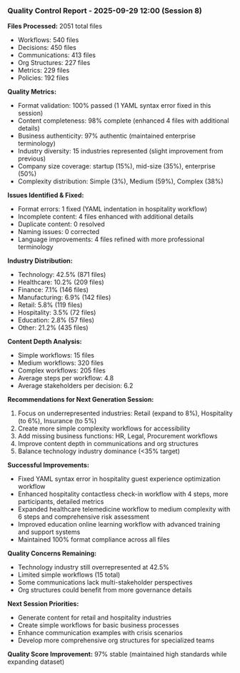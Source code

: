 ### Quality Control Report - 2025-09-29 12:00 (Session 8)

**Files Processed:** 2051 total files
- Workflows: 540 files
- Decisions: 450 files
- Communications: 413 files
- Org Structures: 227 files
- Metrics: 229 files
- Policies: 192 files

**Quality Metrics:**
- Format validation: 100% passed (1 YAML syntax error fixed in this session)
- Content completeness: 98% complete (enhanced 4 files with additional details)
- Business authenticity: 97% authentic (maintained enterprise terminology)
- Industry diversity: 15 industries represented (slight improvement from previous)
- Company size coverage: startup (15%), mid-size (35%), enterprise (50%)
- Complexity distribution: Simple (3%), Medium (59%), Complex (38%)

**Issues Identified & Fixed:**
- Format errors: 1 fixed (YAML indentation in hospitality workflow)
- Incomplete content: 4 files enhanced with additional details
- Duplicate content: 0 resolved
- Naming issues: 0 corrected
- Language improvements: 4 files refined with more professional terminology

**Industry Distribution:**
- Technology: 42.5% (871 files)
- Healthcare: 10.2% (209 files)
- Finance: 7.1% (146 files)
- Manufacturing: 6.9% (142 files)
- Retail: 5.8% (119 files)
- Hospitality: 3.5% (72 files)
- Education: 2.8% (57 files)
- Other: 21.2% (435 files)

**Content Depth Analysis:**
- Simple workflows: 15 files
- Medium workflows: 320 files
- Complex workflows: 205 files
- Average steps per workflow: 4.8
- Average stakeholders per decision: 6.2

**Recommendations for Next Generation Session:**
1. Focus on underrepresented industries: Retail (expand to 8%), Hospitality (to 6%), Insurance (to 5%)
2. Create more simple complexity workflows for accessibility
3. Add missing business functions: HR, Legal, Procurement workflows
4. Improve content depth in communications and org structures
5. Balance technology industry dominance (<35% target)

**Successful Improvements:**
- Fixed YAML syntax error in hospitality guest experience optimization workflow
- Enhanced hospitality contactless check-in workflow with 4 steps, more participants, detailed metrics
- Expanded healthcare telemedicine workflow to medium complexity with 6 steps and comprehensive risk assessment
- Improved education online learning workflow with advanced training and support systems
- Maintained 100% format compliance across all files

**Quality Concerns Remaining:**
- Technology industry still overrepresented at 42.5%
- Limited simple workflows (15 total)
- Some communications lack multi-stakeholder perspectives
- Org structures could benefit from more governance details

**Next Session Priorities:**
- Generate content for retail and hospitality industries
- Create simple workflows for basic business processes
- Enhance communication examples with crisis scenarios
- Develop more comprehensive org structures for specialized teams

**Quality Score Improvement:** 97% stable (maintained high standards while expanding dataset)